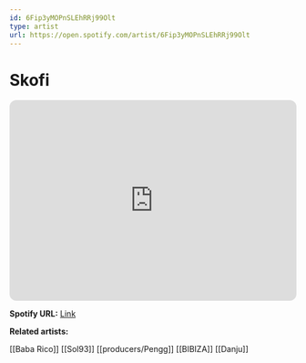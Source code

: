 ```yaml
---
id: 6Fip3yMOPnSLEhRRj99Olt
type: artist
url: https://open.spotify.com/artist/6Fip3yMOPnSLEhRRj99Olt
---
```

# Skofi

<iframe style="border-radius:12px" src="https://open.spotify.com/embed/artist/6Fip3yMOPnSLEhRRj99Olt" width="100%" height="352" frameBorder="0" allowfullscreen="" allow="autoplay; clipboard-write; encrypted-media; fullscreen; picture-in-picture" loading="lazy"></iframe>

**Spotify URL:** [Link](https://open.spotify.com/artist/6Fip3yMOPnSLEhRRj99Olt)

**Related artists:**

[[Baba Rico]]
[[Sol93]]
[[producers/Pengg]]
[[BIBIZA]]
[[Danju]]
